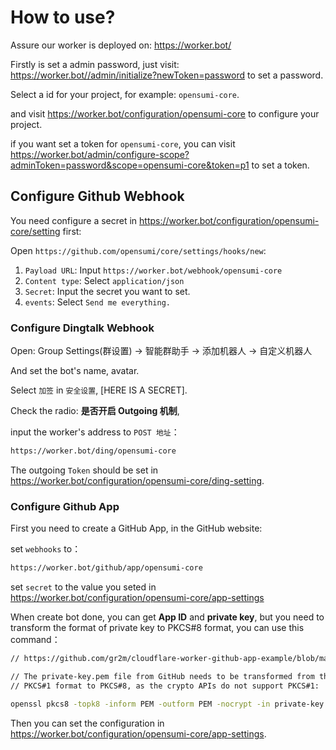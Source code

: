# How to use?

Assure our worker is deployed on: <https://worker.bot/>

Firstly is set a admin password, just visit: <https://worker.bot//admin/initialize?newToken=password> to set a password.

Select a id for your project, for example: `opensumi-core`.

and visit <https://worker.bot/configuration/opensumi-core> to configure your project.

if you want set a token for `opensumi-core`, 
you can visit <https://worker.bot/admin/configure-scope?adminToken=password&scope=opensumi-core&token=p1> to set a token.

## Configure Github Webhook

You need configure a secret in <https://worker.bot/configuration/opensumi-core/setting> first:

Open `https://github.com/opensumi/core/settings/hooks/new`:

1. `Payload URL`: Input `https://worker.bot/webhook/opensumi-core`
2. `Content type`: Select `application/json`
3. `Secret`: Input the secret you want to set.
4. `events`: Select `Send me everything.`

### Configure Dingtalk Webhook

Open: Group Settings(群设置) -> 智能群助手 -> 添加机器人 -> 自定义机器人

And set the bot's name, avatar.

Select `加签` in `安全设置`, [HERE IS A SECRET].

Check the radio: **是否开启 Outgoing 机制**,

input the worker's address to `POST 地址`：

```txt
https://worker.bot/ding/opensumi-core
```

The outgoing `Token` should be set in <https://worker.bot/configuration/opensumi-core/ding-setting>.

### Configure Github App

First you need to create a GitHub App, in the GitHub website:

set `webhooks` to：

```txt
https://worker.bot/github/app/opensumi-core
```

set `secret` to the value you seted in <https://worker.bot/configuration/opensumi-core/app-settings>

When create bot done, you can get **App ID** and **private key**,
but you need to transform the format of private key to PKCS#8 format, you can use this command：

```sh
// https://github.com/gr2m/cloudflare-worker-github-app-example/blob/main/worker.js

// The private-key.pem file from GitHub needs to be transformed from the
// PKCS#1 format to PKCS#8, as the crypto APIs do not support PKCS#1:

openssl pkcs8 -topk8 -inform PEM -outform PEM -nocrypt -in private-key.pem -out private-key-pkcs8.pem
```

Then you can set the configuration in <https://worker.bot/configuration/opensumi-core/app-settings>.
